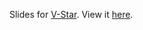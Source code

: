 Slides for [V-Star](https://github.com/xdjia/vstar). 
View it [here](https://xdjia.github.io/vstar_slides).

